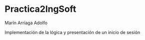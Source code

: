 # Practica2IngSoft
Marín Arriaga Adolfo


Implementación de la lógica y presentación de un inicio de sesión
